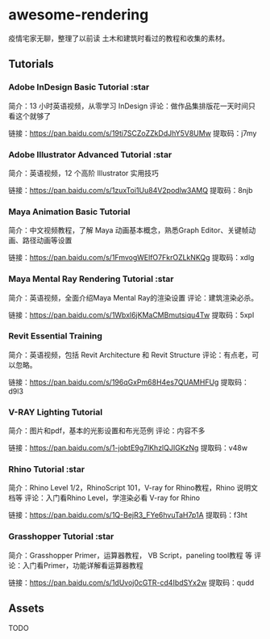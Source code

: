 # awesome-rendering

疫情宅家无聊，整理了以前读 土木和建筑时看过的教程和收集的素材。

## Tutorials

### Adobe InDesign Basic Tutorial :star

简介：13 小时英语视频，从零学习 InDesign
评论：做作品集排版花一天时间只看这个就够了

链接：<https://pan.baidu.com/s/19ti7SCZoZZkDdJhY5V8UMw>
提取码：j7my

### Adobe Illustrator Advanced Tutorial :star

简介：英语视频，12 个高阶 Illustrator 实用技巧

链接：<https://pan.baidu.com/s/1zuxToi1Uu84V2podlw3AMQ>
提取码：8njb

### Maya Animation Basic Tutorial

简介：中文视频教程，了解 Maya 动画基本概念，熟悉Graph Editor、关键帧动画、路径动画等设置

链接：<https://pan.baidu.com/s/1FmvogWElfO7FkrOZLkNKQg>
提取码：xdlg

### Maya Mental Ray Rendering Tutorial :star

简介：英语视频，全面介绍Maya Mental Ray的渲染设置
评论：建筑渲染必杀。

链接：<https://pan.baidu.com/s/1Wbxl6jKMaCMBmutsiqu4Tw>
提取码：5xpl

### Revit Essential Training

简介：英语视频，包括 Revit Architecture 和 Revit Structure
评论：有点老，可以忽略。

链接：<https://pan.baidu.com/s/196qGxPm68H4es7QUAMHFUg>
提取码：d9l3

### V-RAY Lighting Tutorial

简介：图片和pdf，基本的光影设置和布光范例
评论：内容不多

链接：<https://pan.baidu.com/s/1-jobtE9g7lKhzlQJIGKzNg>
提取码：v48w

### Rhino Tutorial  :star

简介：Rhino Level 1/2，RhinoScript 101，V-ray for Rhino教程，Rhino 说明文档等
评论：入门看Rhino Level，学渲染必看 V-ray for Rhino

链接：<https://pan.baidu.com/s/1Q-BejR3_FYe6hvuTaH7p1A>
提取码：f3ht

### Grasshopper Tutorial :star

简介：Grasshopper Primer，运算器教程， VB Script，paneling tool教程 等
评论：入门看Primer，功能详解看运算器教程

链接：<https://pan.baidu.com/s/1dUvoj0cGTR-cd4IbdSYx2w>
提取码：qudd

## Assets

TODO
